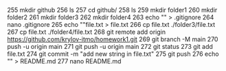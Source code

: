   255  mkdir github
  256  ls
  257  cd github/
  258  ls
  259  mkdir folder1
  260  mkdir folder2
  261  mkdir folder3
  262  mkdir folder4
  263  echo "" > .gitignore
  264  nano .gitignore 
  265  echo ""file.txt > file.txt
  266  cp file.txt ./folder3/file.txt
  267  cp file.txt ./folder4/file.txt
  268  git remote add origin https://github.com/krylov-itmo/homework1.git
  269  git branch -M main
  270  push -u origin main
  271  git push -u origin main
  272  git status
  273  git add file.txt 
  274  git commit -m "add new string in file.txt"
  275  git push
  276  echo "" > README.md
  277  nano README.md 
